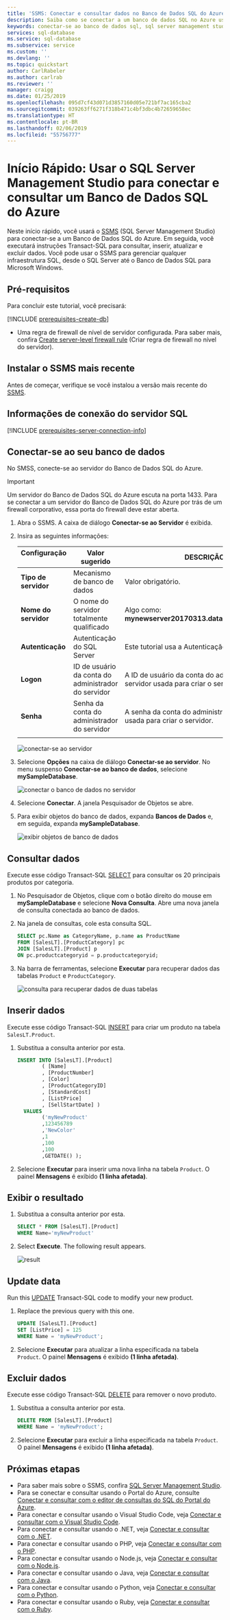 ```yaml
---
title: 'SSMS: Conectar e consultar dados no Banco de Dados SQL do Azure | Microsoft Docs'
description: Saiba como se conectar a um banco de dados SQL no Azure usando o SSMS (SQL Server Management Studio). Em seguida, execute as instruções Transact-SQL (T-SQL) para consultar e editar dados.
keywords: conectar-se ao banco de dados sql, sql server management studio
services: sql-database
ms.service: sql-database
ms.subservice: service
ms.custom: ''
ms.devlang: ''
ms.topic: quickstart
author: CarlRabeler
ms.author: carlrab
ms.reviewer: ''
manager: craigg
ms.date: 01/25/2019
ms.openlocfilehash: 095d7cf43d071d3857160d05e721bf7ac165cba2
ms.sourcegitcommit: 039263ff6271f318b471c4bf3dbc4b72659658ec
ms.translationtype: HT
ms.contentlocale: pt-BR
ms.lasthandoff: 02/06/2019
ms.locfileid: "55756777"
---
```

# <a name="quickstart-use-sql-server-management-studio-to-connect-and-query-an-azure-sql-database"></a>Início Rápido: Usar o SQL Server Management Studio para conectar e consultar um Banco de Dados SQL do Azure

Neste início rápido, você usará o [SSMS][ssms-install-latest-84g] (SQL Server Management Studio) para conectar-se a um Banco de Dados SQL do Azure. Em seguida, você executará instruções Transact-SQL para consultar, inserir, atualizar e excluir dados. Você pode usar o SSMS para gerenciar qualquer infraestrutura SQL, desde o SQL Server até o Banco de Dados SQL para Microsoft Windows.  

## <a name="prerequisites"></a>Pré-requisitos

Para concluir este tutorial, você precisará:

[!INCLUDE [prerequisites-create-db](../../includes/sql-database-connect-query-prerequisites-create-db-includes.md)]

* Uma regra de firewall de nível de servidor configurada. Para saber mais, confira [Create server-level firewall rule](sql-database-server-level-firewall-rule.md) (Criar regra de firewall no nível do servidor).

## <a name="install-the-latest-ssms"></a>Instalar o SSMS mais recente

Antes de começar, verifique se você instalou a versão mais recente do [SSMS][ssms-install-latest-84g]. 

## <a name="sql-server-connection-information"></a>Informações de conexão do servidor SQL

[!INCLUDE [prerequisites-server-connection-info](../../includes/sql-database-connect-query-prerequisites-server-connection-info-includes.md)]

## <a name="connect-to-your-database"></a>Conectar-se ao seu banco de dados

No SMSS, conecte-se ao servidor do Banco de Dados SQL do Azure. 

> [!IMPORTANT]
> Um servidor do Banco de Dados SQL do Azure escuta na porta 1433. Para se conectar a um servidor do Banco de Dados SQL do Azure por trás de um firewall corporativo, essa porta do firewall deve estar aberta.
>

1. Abra o SSMS. A caixa de diálogo **Conectar-se ao Servidor** é exibida.

2. Insira as seguintes informações:

   | Configuração      | Valor sugerido    | DESCRIÇÃO | 
   | ------------ | ------------------ | ----------- | 
   | **Tipo de servidor** | Mecanismo de banco de dados | Valor obrigatório. |
   | **Nome do servidor** | O nome do servidor totalmente qualificado | Algo como: **mynewserver20170313.database.windows.net**. |
   | **Autenticação** | Autenticação do SQL Server | Este tutorial usa a Autenticação do SQL. |
   | **Logon** | ID de usuário da conta do administrador do servidor | A ID de usuário da conta do administrador do servidor usada para criar o servidor. |
   | **Senha** | Senha da conta do administrador do servidor | A senha da conta do administrador do servidor usada para criar o servidor. |
   ||||

   ![conectar-se ao servidor](./media/sql-database-connect-query-ssms/connect.png)  

3. Selecione **Opções** na caixa de diálogo **Conectar-se ao servidor**. No menu suspenso **Conectar-se ao banco de dados**, selecione **mySampleDatabase**.

   ![conectar o banco de dados no servidor](./media/sql-database-connect-query-ssms/options-connect-to-db.png)  

4. Selecione **Conectar**. A janela Pesquisador de Objetos se abre. 

5. Para exibir objetos do banco de dados, expanda **Bancos de Dados** e, em seguida, expanda **mySampleDatabase**.

   ![exibir objetos de banco de dados](./media/sql-database-connect-query-ssms/connected.png)  

## <a name="query-data"></a>Consultar dados

Execute esse código Transact-SQL [SELECT](https://msdn.microsoft.com/library/ms189499.aspx) para consultar os 20 principais produtos por categoria.

1. No Pesquisador de Objetos, clique com o botão direito do mouse em **mySampleDatabase** e selecione **Nova Consulta**. Abre uma nova janela de consulta conectada ao banco de dados.

2. Na janela de consultas, cole esta consulta SQL.

   ```sql
   SELECT pc.Name as CategoryName, p.name as ProductName
   FROM [SalesLT].[ProductCategory] pc
   JOIN [SalesLT].[Product] p
   ON pc.productcategoryid = p.productcategoryid;
   ```

3. Na barra de ferramentas, selecione **Executar** para recuperar dados das tabelas `Product` e `ProductCategory`.

    ![consulta para recuperar dados de duas tabelas](./media/sql-database-connect-query-ssms/query2.png)

## <a name="insert-data"></a>Inserir dados

Execute esse código Transact-SQL [INSERT](https://msdn.microsoft.com/library/ms174335.aspx) para criar um produto na tabela `SalesLT.Product`.

1. Substitua a consulta anterior por esta.

   ```sql
   INSERT INTO [SalesLT].[Product]
           ( [Name]
           , [ProductNumber]
           , [Color]
           , [ProductCategoryID]
           , [StandardCost]
           , [ListPrice]
           , [SellStartDate] )
     VALUES
           ('myNewProduct'
           ,123456789
           ,'NewColor'
           ,1
           ,100
           ,100
           ,GETDATE() );
   ```

2. Selecione **Executar** para inserir uma nova linha na tabela `Product`. O painel **Mensagens** é exibido **(1 linha afetada)**.

## <a name="view-the-result"></a>Exibir o resultado

1. Substitua a consulta anterior por esta.

   ```sql
   SELECT * FROM [SalesLT].[Product] 
   WHERE Name='myNewProduct' 

2. Select **Execute**. The following result appears. 

   ![result](./media/sql-database-connect-query-ssms/result.png)

 
## Update data

Run this [UPDATE](https://msdn.microsoft.com/library/ms177523.aspx) Transact-SQL code to modify your new product.

1. Replace the previous query with this one.

   ```sql
   UPDATE [SalesLT].[Product]
   SET [ListPrice] = 125
   WHERE Name = 'myNewProduct';
   ```

2. Selecione **Executar** para atualizar a linha especificada na tabela `Product`. O painel **Mensagens** é exibido **(1 linha afetada)**.

## <a name="delete-data"></a>Excluir dados

Execute esse código Transact-SQL [DELETE](https://msdn.microsoft.com/library/ms189835.aspx) para remover o novo produto.

1. Substitua a consulta anterior por esta.

   ```sql
   DELETE FROM [SalesLT].[Product]
   WHERE Name = 'myNewProduct';
   ```

2. Selecione **Executar** para excluir a linha especificada na tabela `Product`. O painel **Mensagens** é exibido **(1 linha afetada)**.

## <a name="next-steps"></a>Próximas etapas

- Para saber mais sobre o SSMS, confira [SQL Server Management Studio](https://msdn.microsoft.com/library/ms174173.aspx).
- Para se conectar e consultar usando o Portal do Azure, consulte [Conectar e consultar com o editor de consultas do SQL do Portal do Azure](sql-database-connect-query-portal.md).
- Para conectar e consultar usando o Visual Studio Code, veja [Conectar e consultar com o Visual Studio Code](sql-database-connect-query-vscode.md).
- Para conectar e consultar usando o .NET, veja [Conectar e consultar com o .NET](sql-database-connect-query-dotnet.md).
- Para conectar e consultar usando o PHP, veja [Conectar e consultar com o PHP](sql-database-connect-query-php.md).
- Para conectar e consultar usando o Node.js, veja [Conectar e consultar com o Node.js](sql-database-connect-query-nodejs.md).
- Para conectar e consultar usando o Java, veja [Conectar e consultar com o Java](sql-database-connect-query-java.md).
- Para conectar e consultar usando o Python, veja [Conectar e consultar com o Python](sql-database-connect-query-python.md).
- Para conectar e consultar usando o Ruby, veja [Conectar e consultar com o Ruby](sql-database-connect-query-ruby.md).


<!-- Article link references. -->

[ssms-install-latest-84g]: https://docs.microsoft.com/sql/ssms/sql-server-management-studio-ssms

